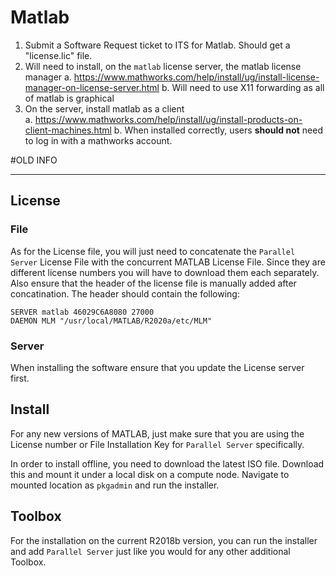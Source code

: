 # Matlab

1. Submit a Software Request ticket to ITS for Matlab. Should get a "license.lic" file.
2. Will need to install, on the `matlab` license server, the matlab license manager
    a. https://www.mathworks.com/help/install/ug/install-license-manager-on-license-server.html
    b. Will need to use X11 forwarding as all of matlab is graphical
4. On the server, install matlab as a client\
    a. https://www.mathworks.com/help/install/ug/install-products-on-client-machines.html
    b. When installed correctly, users **should not** need to log in with a mathworks account.


#OLD INFO

---

## License

### File

As for the License file, you will just need to concatenate the `Parallel 
Server` License File with the concurrent MATLAB License File.
Since they are different license numbers you will have to download them each separately.
Also ensure that the header of the license file is manually added after concatination.
The header should contain the following:

```
SERVER matlab 46029C6A8080 27000
DAEMON MLM "/usr/local/MATLAB/R2020a/etc/MLM"
```

### Server

When installing the software ensure that you update the License server first.

## Install

For any new versions of MATLAB, just make sure that you are using the License 
 number or File Installation Key for `Parallel Server` specifically.

In order to install offline, you need to download the latest ISO file.
Download this and mount it under a local disk on a compute node.
Navigate to mounted location as `pkgadmin` and run the installer.

## Toolbox

For the installation on the current R2018b version, you can run the installer 
and add `Parallel Server` just like you would for any other additional Toolbox.

